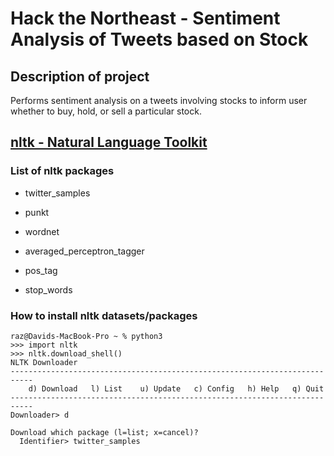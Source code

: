 # Hack the Northeast - Sentiment Analysis of Tweets based on Stock

## Description of project

Performs sentiment analysis on a tweets involving stocks to inform user whether to buy, hold, or sell a particular stock.

## [nltk - Natural Language Toolkit](http://www.nltk.org)

### List of nltk packages

- twitter_samples

- punkt

- wordnet

- averaged_perceptron_tagger

- pos_tag

- stop_words


### How to install nltk datasets/packages
```
raz@Davids-MacBook-Pro ~ % python3
>>> import nltk
>>> nltk.download_shell()
NLTK Downloader
---------------------------------------------------------------------------
    d) Download   l) List    u) Update   c) Config   h) Help   q) Quit
---------------------------------------------------------------------------
Downloader> d

Download which package (l=list; x=cancel)?
  Identifier> twitter_samples
```
